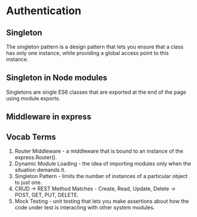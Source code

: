# Authentication

## Singleton

The singleton pattern is a design pattern that lets you ensure that a class has only one instance, while providing a global access point to this instance.

## Singleton in Node modules

Singletons are single ES6 classes that are exported at the end of the page using module.exports.

## Middleware in express

## Vocab Terms

1. Router Middleware - a middleware that is bound to an instance of the express.Router().
2. Dynamic Module Loading - the idea of importing modules only when the situation demands it.
3. Singleton Pattern - limits the number of instances of a particular object to just one.
4. CRUD -> REST Method Matches - Create, Read, Update, Delete -> POST, GET, PUT, DELETE.
5. Mock Testing - unit testing that lets you make assertions about how the code under test is interacting with other system modules.


